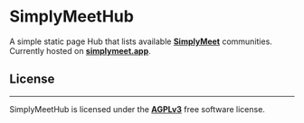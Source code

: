 # SimplyMeetHub

A simple static page Hub that lists available [**SimplyMeet**](https://github.com/yalohi/SimplyMeet) communities. Currently hosted on [**simplymeet.app**](simplymeet.app).

## License
---
SimplyMeetHub is licensed under the [**AGPLv3**](LICENSE) free software license.